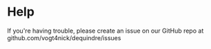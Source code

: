 # Help

If you're having trouble, please create an issue on our GitHub repo at github.com/vogt4nick/dequindre/issues
